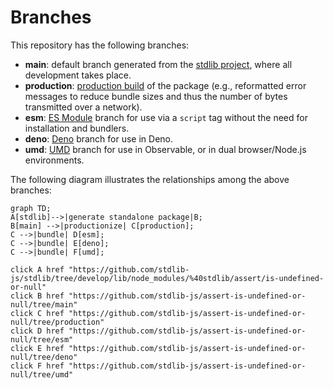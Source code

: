 <!--

@license Apache-2.0

Copyright (c) 2022 The Stdlib Authors.

Licensed under the Apache License, Version 2.0 (the "License");
you may not use this file except in compliance with the License.
You may obtain a copy of the License at

    http://www.apache.org/licenses/LICENSE-2.0

Unless required by applicable law or agreed to in writing, software
distributed under the License is distributed on an "AS IS" BASIS,
WITHOUT WARRANTIES OR CONDITIONS OF ANY KIND, either express or implied.
See the License for the specific language governing permissions and
limitations under the License.

-->

# Branches

This repository has the following branches:

-   **main**: default branch generated from the [stdlib project][stdlib-url], where all development takes place.
-   **production**: [production build][production-url] of the package (e.g., reformatted error messages to reduce bundle sizes and thus the number of bytes transmitted over a network).
-   **esm**: [ES Module][esm-url] branch for use via a `script` tag without the need for installation and bundlers.
-   **deno**: [Deno][deno-url] branch for use in Deno.
-   **umd**: [UMD][umd-url] branch for use in Observable, or in dual browser/Node.js environments.

The following diagram illustrates the relationships among the above branches:

```mermaid
graph TD;
A[stdlib]-->|generate standalone package|B;
B[main] -->|productionize| C[production];
C -->|bundle| D[esm];
C -->|bundle| E[deno];
C -->|bundle| F[umd];

click A href "https://github.com/stdlib-js/stdlib/tree/develop/lib/node_modules/%40stdlib/assert/is-undefined-or-null"
click B href "https://github.com/stdlib-js/assert-is-undefined-or-null/tree/main"
click C href "https://github.com/stdlib-js/assert-is-undefined-or-null/tree/production"
click D href "https://github.com/stdlib-js/assert-is-undefined-or-null/tree/esm"
click E href "https://github.com/stdlib-js/assert-is-undefined-or-null/tree/deno"
click F href "https://github.com/stdlib-js/assert-is-undefined-or-null/tree/umd"
```

[stdlib-url]: https://github.com/stdlib-js/stdlib/tree/develop/lib/node_modules/%40stdlib/assert/is-undefined-or-null
[production-url]: https://github.com/stdlib-js/assert-is-undefined-or-null/tree/production
[deno-url]: https://github.com/stdlib-js/assert-is-undefined-or-null/tree/deno
[umd-url]: https://github.com/stdlib-js/assert-is-undefined-or-null/tree/umd
[esm-url]: https://github.com/stdlib-js/assert-is-undefined-or-null/tree/esm